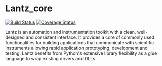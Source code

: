 Lantz_core
==========

[![Build Status](https://travis-ci.org/LabPy/lantz_core.svg)](https://travis-ci.org/LabPy/lantz_core)
[![Coverage Status](https://coveralls.io/repos/LabPy/lantz_core/badge.svg?branch=master&service=github)](https://coveralls.io/github/LabPy/lantz_core?branch=master)

Lantz is an automation and instrumentation toolkit with a clean, well-designed
and consistent interface. It provides a core of commonly used functionalities
for building applications that communicate with scientific instruments
allowing rapid application prototyping, development and testing. Lantz
benefits from Python's extensive library flexibility as a glue language to
wrap existing drivers and DLLs.
